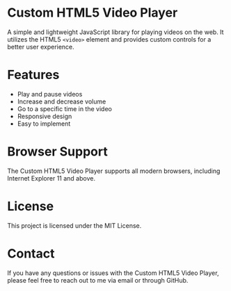 # Custom HTML5 Video Player

A simple and lightweight JavaScript library for playing videos on the web. It utilizes the HTML5 `<video>` element and provides custom controls for a better user experience.

# Features
- Play and pause videos
- Increase and decrease volume
- Go to a specific time in the video
- Responsive design
- Easy to implement


# Browser Support
The Custom HTML5 Video Player supports all modern browsers, including Internet Explorer 11 and above.

# License
This project is licensed under the MIT License.

# Contact
If you have any questions or issues with the Custom HTML5 Video Player, please feel free to reach out to me via email or through GitHub.
